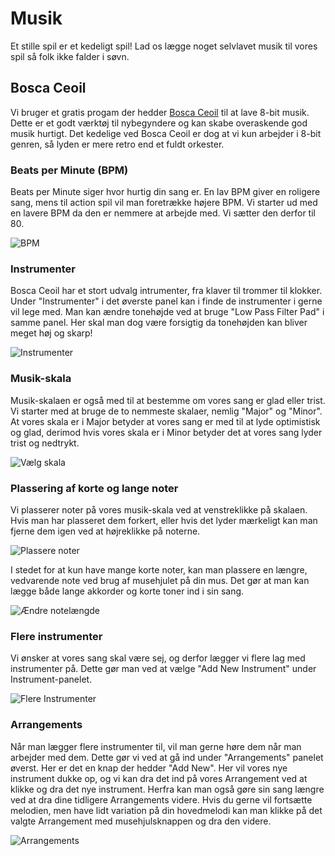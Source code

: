 # Musik
Et stille spil er et kedeligt spil! Lad os lægge noget selvlavet musik til vores spil så folk ikke falder i søvn. 

## Bosca Ceoil
Vi bruger et gratis progam der hedder [Bosca Ceoil](https://boscaceoil.net/) til at lave 8-bit musik. Dette er et godt værktøj til nybegyndere og kan skabe overaskende god musik hurtigt. Det kedelige ved Bosca Ceoil er dog at vi kun arbejder i 8-bit genren, så lyden er mere retro end et fuldt orkester.

### Beats per Minute (BPM)
Beats per Minute siger hvor hurtig din sang er. En lav BPM giver en roligere sang, mens til action spil vil man foretrække højere BPM. Vi starter ud med en lavere BPM da den er nemmere at arbejde med. Vi sætter den derfor til 80.  

![BPM](../Resources/Animated_Images/Music/1.SettingBPM.gif)

### Instrumenter
Bosca Ceoil har et stort udvalg intrumenter, fra klaver til trommer til klokker. Under "Instrumenter" i det øverste panel kan i finde de instrumenter i gerne vil lege med. 
Man kan ændre tonehøjde ved at bruge "Low Pass Filter Pad" i samme panel. Her skal man dog være forsigtig da tonehøjden kan bliver meget høj og skarp!

![Instrumenter](../Resources/Animated_Images/Music/2.Instruments.gif)

### Musik-skala
Musik-skalaen er også med til at bestemme om vores sang er glad eller trist. Vi starter med at bruge de to nemmeste skalaer, nemlig "Major" og "Minor". At vores skala er i Major betyder at vores sang er med til at lyde optimistisk og glad, derimod hvis vores skala er i Minor betyder det at vores sang lyder trist og nedtrykt.

![Vælg skala](../Resources/Animated_Images/Music/5.ChoosingScale)

### Plassering af korte og lange noter
Vi plasserer noter på vores musik-skala ved at venstreklikke på skalaen. Hvis man har plasseret dem forkert, eller hvis det lyder mærkeligt kan man fjerne dem igen ved at højreklikke på noterne.

![Plassere noter](../Resources/Animated_Images/Music/3.PlacingNotes.gif)

I stedet for at kun have mange korte noter, kan man plassere en længre, vedvarende note ved brug af musehjulet på din mus. Det gør at man kan lægge både lange akkorder og korte toner ind i sin sang.

![Ændre notelængde](../Resources/Animated_Images/Music/4.PlacingLongNote.gif)

### Flere instrumenter
Vi ønsker at vores sang skal være sej, og derfor lægger vi flere lag med instrumenter på. Dette gør man ved at vælge "Add New Instrument" under Instrument-panelet. 

![Flere Instrumenter](../Resources/Animated_Images/Music/6.AddNewInstrument)

### Arrangements
Når man lægger flere instrumenter til, vil man gerne høre dem når man arbejder med dem. Dette gør vi ved at gå ind under "Arrangements" panelet øverst. Her er det en knap der hedder "Add New". Her vil vores nye instrument dukke op, og vi kan dra det ind på vores Arrangement ved at klikke og dra det nye instrument. 
Herfra kan man også gøre sin sang længre ved at dra dine tidligere Arrangements videre. Hvis du gerne vil fortsætte melodien, men have lidt variation på din hovedmelodi kan man klikke på det valgte Arrangement med musehjulsknappen og dra den videre. 

![Arrangements](../Resources/Animated_Images/Music/7.AddAndDragArrangements)